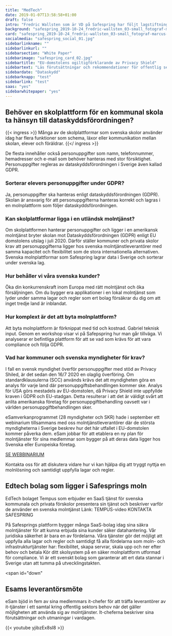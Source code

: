 ```yaml
---
title: "MedTech"
date: 2019-01-07T13:58:58+01:00
draft: false
intro: "Fredric Wallsten som är VD på Safespring har följt lagstiftningen för personuppgifter under lång tid och beskriver de skärpta kraven på mjukvarubolagen i Sverige."
background: "safespring_2019-10-24_fredric-wallsten_03-small_fotograf-marcus-boberg.jpg"
card: "safespring_2019-10-24_fredric-wallsten_03-small_fotograf-marcus-boberg.jpg"
socialmedia: "safespring_social_01.jpg"
sidebarlinkname: ""
sidebarlinkurl: ""
sidebarsection: "White Paper"
sidebarimage: "safespring_card_02.jpg"
sidebartitle: "EU-domstolens ogiltigförklarande av Privacy Shield"
sidebartext: "Läs förutsättningar och rekommendationer för offentlig sektor och deras leverantörer"
sidebardate: "Dataskydd"
sidebarknapp: "test"
sidebarlink: "test"
saas: "yes"
sidebarwhitepaper: "yes"
---
```


## Behöver en skolplattform för en kommunal skola ta hänsyn till dataskyddsförordningen?

{{< ingress >}}
Många av de skolplattformar som svenska skolor använder idag har flera funktioner som schema, läxor eller kommunikation mellan skolan, elever och föräldrar.
{{</ ingress >}}

De flesta innehåller också personuppgifter som namn, telefonnummer, hemadresser och e-mail som behöver hanteras med stor försiktighet. Personuppgifter regleras av dataskyddsförordningen i Sverige även kallad GDPR.

### Sorterar elevers personuppgifter under GDPR?
Ja, personuppgifter ska hanteras enligt dataskyddsförordningen (GDPR). Skolan är ansvarig för att personuppgifterna hanteras korrekt och lagras i en molnplattform som följer dataskyddsförordningen.

### Kan skolplattformar ligga i en utländsk molntjänst?
Om skolplattformen hanterar personuppgifter och ligger i en amerikansk molntjänst bryter skolan mot Dataskyddsförordningen (GDPR) enligt EU domstolens utslag i juli 2020.  Därför ställer kommuner och privata skolor krav att personuppgifterna ligger hos svenska molntjänstleverantörer med samma kapacitet och flexibilitet som de stora internationella alternativen. Svenska molnplattformar som Safespring lagrar data i Sverige och sorterar under svenska lag.

### Hur behåller vi våra svenska kunder?
Öka din konkurrenskraft inom Europa med rätt molntjänst och öka försäljningen. Om du bygger era applikationer i en lokal molntjänst som lyder under samma lagar och regler som ert bolag försäkrar du dig om att inget tredje land är inblandat.

### Hur komplext är det att byta molnplattform?
Att byta molnplattform är förknippat med tid och kostnad. Gabriel teknisk input. Genom en workshop visar vi på Safepspring hur man går tillväga. Vi analyserar er befintliga plattform för att se vad som krävs för att vara compliance och följa GDPR.

### Vad har kommuner och svenska myndigheter för krav?
I fall en svensk myndighet överför personuppgifter med stöd av Privacy Shiled, är det sedan den 16/7 2020 en olaglig överföring. Om standardklausulerna (SCC) används krävs det att myndigheten göra en analys för varje land där personuppgiftsbehandlingen kommer ske. Analys för USA görs mestadels av EU-domstolen, då Privacy Shield inte uppfyllde kraven i GDPR och EU-stadgan. Detta resulterar i att det är väldigt svårt att anlita amerikanska företag för personuppgiftbehandling oavsett var i världen personuppgiftbehandlingen sker.

eSamverkanprogrammet (28 myndigheter och SKR) hade i september ett webinarium tillsammans med oss molntjänstleverantörer där de största myndigheterna i Sverige beskrev hur det här utfallet i EU-domstolen kommer påverka dem. eSam jobbar för att etablera en ny plan för molntjänster för sina medlemmar som bygger på att deras data ligger hos Svenska eller Europeiska företag.

<a href="#down" class="text-button">SE WEBBINARIUM</a>

Kontakta oss för att diskutera vidare hur vi kan hjälpa dig att tryggt nyttja en molnlösning och samtidigt uppfylla lagar och regler.

## Edtech bolag som ligger i Safesprings moln
EdTech bolaget Tempus som erbjuder en SaaS tjänst för svenska kommunala och privata förskolor presentera sin tjänst och beskriver varför de använder en svenska molntjänst
Länk: TEMPUS-video
KONTAKTA SAFESPRING

På Safesprings plattform bygger många SaaS-bolag idag sina säkra molntjänster för att kunna erbjuda sina kunder säker datahantering. Vår juridiska säkerhet är bara en av fördelarna.
Våra tjänster gör det möjligt att uppfylla alla lagar och regler och samtidigt få alla fördelarna som moln- och infrastrukturtjänster har: flexibilitet, skapa servrar, skala upp och ner efter behov och betala
Kör ditt skolsystem på en säker molnplattform utformad för compliance. Vi är ett svenskt bolag som garanterar att ert data stannar i Sverige utan att tumma på utvecklingstakten.

<span id="down"</span>

## Esams leverantörsmöte
eSam bjöd in fem av sina medlemmars it-chefer för att träffa leverantörer av it-tjänster i ett samtal kring offentlig sektors behov när det gäller möjligheten att använda sig av molntjänster. It-cheferna beskriver sina förutsättningar och utmaningar i vardagen.


{{< youtube yjibzEx8sI8 >}}
